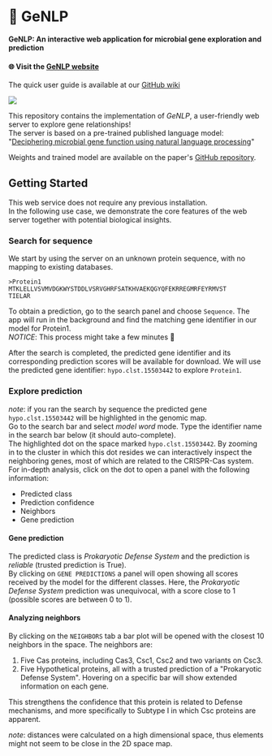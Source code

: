 # :dna: GeNLP

**GeNLP: An interactive web application for microbial gene exploration and prediction**

#### :globe_with_meridians: Visit the [GeNLP website](http://gnlp.bursteinlab.org/)

The quick user guide is available at our [GitHub wiki](https://github.com/burstein-lab/genomic-nlp-server/wiki)

![](https://github.com/burstein-lab/genomic-nlp-server/blob/main/img/demo.gif)

This repository contains the implementation of _GeNLP_, a user-friendly web server to explore gene relationships!<br>
The server is based on a pre-trained published language model:<br>
"[Deciphering microbial gene function using natural language processing](https://www.nature.com/articles/s41467-022-33397-4)"<br>

Weights and trained model are available on the paper's [GitHub repository](https://github.com/burstein-lab/genomic-nlp).

## Getting Started

This web service does not require any previous installation.<br/>
In the following use case, we demonstrate the core features of the web server together with potential biological insights.

### Search for sequence

We start by using the server on an unknown protein sequence, with no mapping to existing databases.

```
>Protein1
MTKLELLVSVMVDGKWYSTDDLVSRVGHRFSATKHVAEKQGYQFEKRREGMRFEYRMVST
TIELAR
```

To obtain a prediction, go to the search panel and choose `Sequence`. The app will run in the background and find the matching
gene identifier in our model for Protein1.<br>
_NOTICE_: This process might take a few minutes :hugs:<br>

After the search is completed, the predicted gene identifier and its corresponding prediction scores will be available for download.
We will use the predicted gene identifier: `hypo.clst.15503442` to explore `Protein1`.<br>

### Explore prediction

_note_: if you ran the search by sequence the predicted gene `hypo.clst.15503442` will be highlighted in the genomic map.<br>
Go to the search bar and select _model word_ mode. Type the identifier name in the search bar below (it should auto-complete).<br>
The highlighted dot on the space marked `hypo.clst.15503442`. By zooming in to the cluster in which this dot resides we can interactively inspect the neighboring genes, most of which are related to the CRISPR-Cas system.
For in-depth analysis, click on the dot to open a panel with the following information:

- Predicted class
- Prediction confidence
- Neighbors
- Gene prediction

#### Gene prediction

The predicted class is _Prokaryotic Defense System_ and the prediction is _reliable_ (trusted prediction is True).<br>
By clicking on `GENE PREDICTIONS` a panel will open showing all scores received by the model for the different classes. Here, the
_Prokaryotic Defense System_ prediction was unequivocal, with a score close to 1 (possible scores are between 0 to 1).<br>

#### Analyzing neighbors

By clicking on the `NEIGHBORS` tab a bar plot will be opened with the closest 10 neighbors in the space.
The neighbors are:

1. Five Cas proteins, including Cas3, Csc1, Csc2 and two variants on Csc3.
2. Five Hypothetical proteins, all with a trusted prediction of a "Prokaryotic Defense System".
   Hovering on a specific bar will show extended information on each gene.<br>

This strengthens the confidence that this protein is related to Defense mechanisms, and more specifically to Subtype I in which Csc proteins are apparent.<br>

_*note*_: distances were calculated on a high dimensional space, thus elements might not seem to be close in the 2D space map.<br>
